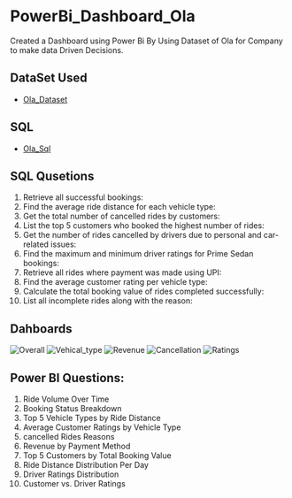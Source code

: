 # PowerBi_Dashboard_Ola
Created a Dashboard using Power Bi By Using Dataset of Ola for Company to make data Driven Decisions.

## DataSet Used
- <a href="https://github.com/Praveenvegulla/PowerBi_Dashboard_Ola/blob/main/Ola.xlsx"> Ola_Dataset </a>
## SQL
- <a href="https://github.com/Praveenvegulla/PowerBi_Dashboard_Ola/blob/main/OLA.sql"> Ola_Sql </a>

## SQL Qusetions
 1. Retrieve all successful bookings:
 2. Find the average ride distance for each vehicle type:
 3. Get the total number of cancelled rides by customers:
 4. List the top 5 customers who booked the highest number of rides:
 5. Get the number of rides cancelled by drivers due to personal and car-related issues:
 6. Find the maximum and minimum driver ratings for Prime Sedan bookings:
 7. Retrieve all rides where payment was made using UPI:
 8. Find the average customer rating per vehicle type:
 9. Calculate the total booking value of rides completed successfully:
 10. List all incomplete rides along with the reason:


## Dahboards
![Overall](https://github.com/user-attachments/assets/5f737577-80b4-44b1-a819-f73b9a281942)
![Vehical_type](https://github.com/user-attachments/assets/9798763f-e560-46d7-9a6b-5e325ec03c42)
![Revenue](https://github.com/user-attachments/assets/1bbe7f11-cd43-47d3-a95e-8d011a51ee39)
![Cancellation](https://github.com/user-attachments/assets/bc855554-44af-41ee-9665-0a17d4fa5404)
![Ratings](https://github.com/user-attachments/assets/aa3f1204-fdb4-476b-b08b-03654d1cc2db)



##  Power BI Questions:
 1. Ride Volume Over Time
 2. Booking Status Breakdown
 3. Top 5 Vehicle Types by Ride Distance
 4. Average Customer Ratings by Vehicle Type
 5. cancelled Rides Reasons
 6. Revenue by Payment Method
 7. Top 5 Customers by Total Booking Value
 8. Ride Distance Distribution Per Day
 9. Driver Ratings Distribution
 10. Customer vs. Driver Ratings

